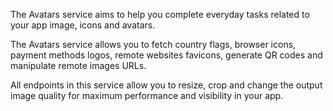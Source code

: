 The Avatars service aims to help you complete everyday tasks related to your app image, icons and avatars.

The Avatars service allows you to fetch country flags, browser icons, payment methods logos, remote websites favicons, generate QR codes and manipulate remote images URLs.

All endpoints in this service allow you to resize, crop and change the output image quality for maximum performance and visibility in your app.
